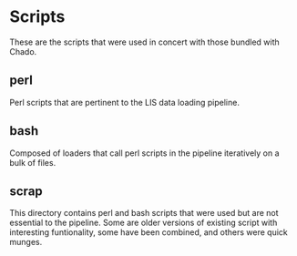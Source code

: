 Scripts
=======
These are the scripts that were used in concert with those bundled with Chado.

## perl
Perl scripts that are pertinent to the LIS data loading pipeline.

## bash
Composed of loaders that call perl scripts in the pipeline iteratively on a bulk of files.

## scrap
This directory contains perl and bash scripts that were used but are not essential to the pipeline. Some are older versions of existing script with interesting funtionality, some have been combined, and others were quick munges.
